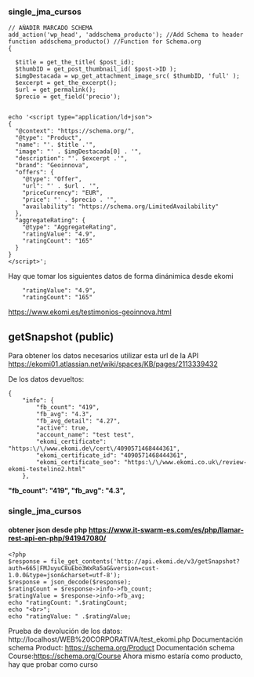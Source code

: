 ### single_jma_cursos

    // AÑADIR MARCADO SCHEMA
    add_action('wp_head', 'addschema_producto'); //Add Schema to header
    function addschema_producto() //Function for Schema.org
    {

      $title = get_the_title( $post_id);
      $thumbID = get_post_thumbnail_id( $post->ID );
      $imgDestacada = wp_get_attachment_image_src( $thumbID, 'full' );
      $excerpt = get_the_excerpt();
      $url = get_permalink();
      $precio = get_field('precio');


    echo '<script type="application/ld+json">
    {
      "@context": "https://schema.org/", 
      "@type": "Product", 
      "name": "'. $title .'",
      "image": "' . $imgDestacada[0] . '",
      "description": "'. $excerpt .'",
      "brand": "Geoinnova",
      "offers": {
        "@type": "Offer",
        "url": "' . $url . '",
        "priceCurrency": "EUR",
        "price": "' . $precio . '",
        "availability": "https://schema.org/LimitedAvailability"
      },
      "aggregateRating": {
        "@type": "AggregateRating",
        "ratingValue": "4.9",
        "ratingCount": "165"
      } 
    }
    </script>';
    
 Hay que tomar los siguientes datos de forma dinánimica desde ekomi
 
        "ratingValue": "4.9",
        "ratingCount": "165"
 
https://www.ekomi.es/testimonios-geoinnova.html


## getSnapshot (public)
Para obtener los datos necesarios utilizar esta url de la API https://ekomi01.atlassian.net/wiki/spaces/KB/pages/2113339432

De los datos devueltos:

    {
        "info": {
            "fb_count": "419",
            "fb_avg": "4.3",
            "fb_avg_detail": "4.27",
            "active": true,
            "account_name": "test test",
            "ekomi_certificate": "https:\/\/www.ekomi.de\/cert\/4090571468444361",
            "ekomi_certificate_id": "4090571468444361",
            "ekomi_certificate_seo": "https:\/\/www.ekomi.co.uk\/review-ekomi-testelino2.html"
        },

**"fb_count": "419",
"fb_avg": "4.3",**

### single_jma_cursos

#### obtener json desde php https://www.it-swarm-es.com/es/php/llamar-rest-api-en-php/941947080/

    <?php
    $response = file_get_contents('http://api.ekomi.de/v3/getSnapshot?auth=665|FMJuyuC8uEbo3WxRa5aG&version=cust-1.0.0&type=json&charset=utf-8');
    $response = json_decode($response);
    $ratingCount = $response->info->fb_count;
    $ratingValue = $response->info->fb_avg;
    echo "ratingCount: ".$ratingCount;
    echo "<br>";
    echo "ratingValue: " .$ratingValue;
    
Prueba de devolución de los datos: http://localhost/WEB%20CORPORATIVA/test_ekomi.php
Documentación schema Product: https://schema.org/Product
Documentación schema Course:https://schema.org/Course
Ahora mismo estaría como producto, hay que probar como curso
